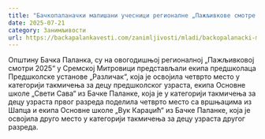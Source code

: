 ```yaml
---
title: "Бачкопаланачки малишани учесници регионалне „Пажљивкове смотре 2025“"
date: 2025-07-21
category: Занимљивости
url: https://backapalankavesti.com/zanimljivosti/mladi/backopalanacki-malisani-ucesnici-regionalne-pazljivkove-smotre-2025/
---
```


Општину Бачка Паланка, су на овогодишњој регионалној „Пажљивковој смотри 2025“ у Сремској Митровици представљали екипа предшколаца Предшколске установе „Различак“, која је освојила четврто место у категорији такмичења за децу предшколског узраста, екипа Основне школе „Свети Сава“ из Бачке Паланке, која је у категорији такмичења за децу узраста првог разреда поделила четврто место са вршњацима из Шапца и екипа Основне школе „Вук Караџић“ из Бачке Паланке, која је освојила друго место у категорији такмичења за децу узраста другог разреда.

